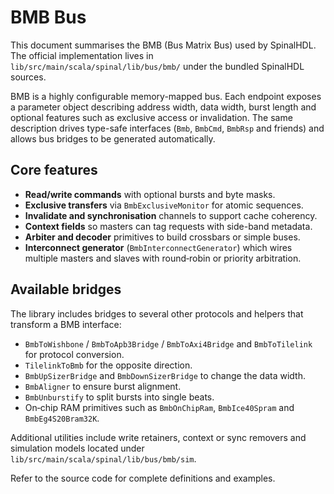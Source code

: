 # BMB Bus

This document summarises the BMB (Bus Matrix Bus) used by SpinalHDL. The official implementation lives in `lib/src/main/scala/spinal/lib/bus/bmb/` under the bundled SpinalHDL sources.

BMB is a highly configurable memory-mapped bus. Each endpoint exposes a parameter object describing address width, data width, burst length and optional features such as exclusive access or invalidation. The same description drives type-safe interfaces (`Bmb`, `BmbCmd`, `BmbRsp` and friends) and allows bus bridges to be generated automatically.

## Core features

* **Read/write commands** with optional bursts and byte masks.
* **Exclusive transfers** via `BmbExclusiveMonitor` for atomic sequences.
* **Invalidate and synchronisation** channels to support cache coherency.
* **Context fields** so masters can tag requests with side-band metadata.
* **Arbiter and decoder** primitives to build crossbars or simple buses.
* **Interconnect generator** (`BmbInterconnectGenerator`) which wires multiple masters and slaves with round‑robin or priority arbitration.

## Available bridges

The library includes bridges to several other protocols and helpers that transform a BMB interface:

* `BmbToWishbone` / `BmbToApb3Bridge` / `BmbToAxi4Bridge` and `BmbToTilelink` for protocol conversion.
* `TilelinkToBmb` for the opposite direction.
* `BmbUpSizerBridge` and `BmbDownSizerBridge` to change the data width.
* `BmbAligner` to ensure burst alignment.
* `BmbUnburstify` to split bursts into single beats.
* On‑chip RAM primitives such as `BmbOnChipRam`, `BmbIce40Spram` and `BmbEg4S20Bram32K`.

Additional utilities include write retainers, context or sync removers and simulation models located under `lib/src/main/scala/spinal/lib/bus/bmb/sim`.

Refer to the source code for complete definitions and examples.
